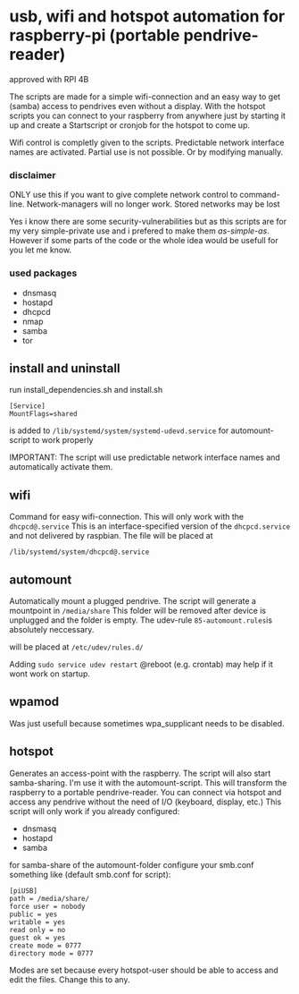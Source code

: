 # usb, wifi and hotspot automation for raspberry-pi (portable pendrive-reader)

approved with RPI 4B

The scripts are made for a simple wifi-connection and an easy way to get (samba) access to pendrives even without a display. With the hotspot scripts you can connect to your raspberry from anywhere just by starting it up and create a Startscript or cronjob for the hotspot to come up.

Wifi control is completly given to the scripts. Predictable network interface names are activated. Partial use is not possible. Or by modifying manually.

### disclaimer
ONLY use this if you want to give complete network control to command-line. Network-managers will no longer work. Stored networks may be lost

Yes i know there are some security-vulnerabilities but as this scripts are for my very simple-private use and i prefered to make them *as-simple-as*. However if some parts of the code or the whole idea would be usefull for you let me know.

### used packages
- dnsmasq
- hostapd
- dhcpcd
- nmap
- samba
- tor

## install and uninstall
run install_dependencies.sh and install.sh

```
[Service]
MountFlags=shared
```
is added to ```/lib/systemd/system/systemd-udevd.service``` for automount-script to work properly

IMPORTANT:
The script will use predictable network interface names and automatically activate them.

## wifi
Command for easy wifi-connection. This will only work with the ```dhcpcd@.service```
This is an interface-specified version of the ```dhcpcd.service``` and not delivered by raspbian.
The file will be placed at
```
/lib/systemd/system/dhcpcd@.service
```

## automount
Automatically mount a plugged pendrive. The script will generate a mountpoint in ```/media/share```
This folder will be removed after device is unplugged and the folder is empty. 
The udev-rule ```85-automount.rules```is absolutely neccessary.

will be placed at
```/etc/udev/rules.d/```

Adding ```sudo service udev restart``` @reboot (e.g. crontab) may help if it wont work on startup.

## wpamod
Was just usefull because sometimes wpa_supplicant needs to be disabled.

## hotspot
Generates an access-point with the raspberry. The script will also start samba-sharing.
I'm use it with the automount-script. This will transform the raspberry to a portable pendrive-reader. 
You can connect via hotspot and access any pendrive without the need of I/O (keyboard, display, etc.)
This script will only work if you already configured:
- dnsmasq
- hostapd
- samba

for samba-share of the automount-folder configure your smb.conf something like (default smb.conf for script):
```
[piUSB]
path = /media/share/
force user = nobody
public = yes
writable = yes
read only = no
guest ok = yes
create mode = 0777
directory mode = 0777
```
Modes are set because every hotspot-user should be able to access and edit the files. Change this to any.
